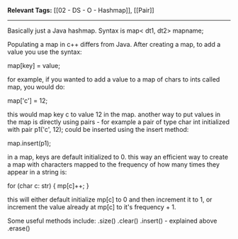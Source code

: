 
**Relevant Tags:** [[02 - DS - O - Hashmap]], [[Pair]]

---
Basically just a Java hashmap.
Syntax is
map< dt1, dt2> mapname;

Populating a map in c++ differs from Java. After creating a map, to add a value you use the syntax:

map[key] = value;

for example, if you wanted to add a value to a map of chars to ints called map, you would do:

map['c'] = 12;

this would map key c to value 12 in the map.
another way to put values in the map is directly using pairs - for example a pair of type char int initialized with
pair p1('c', 12);
could be inserted using the insert method:

map.insert(p1);

in a map, keys are default initialized to 0. this way an efficient way to create a map with characters mapped to the frequency of how many times they appear in a string is:

for (char c: str) {
	mp[c]++;
}

this will either default initialize mp[c] to 0 and then increment it to 1, or increment the value already at mp[c] to it's frequency + 1.

Some useful methods include:
.size()
.clear()
.insert() - explained above
.erase()
